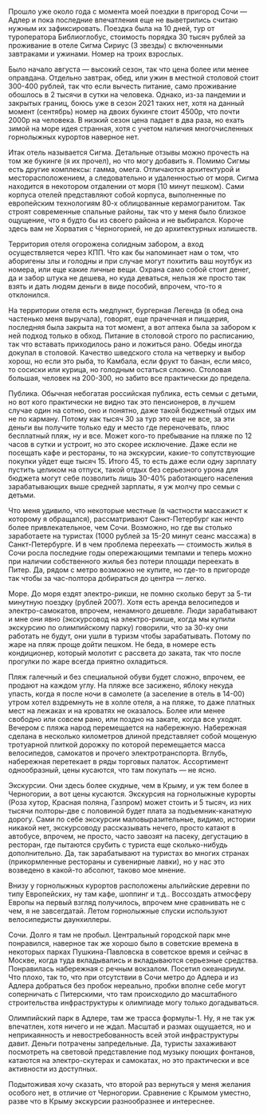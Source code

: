 Прошло уже около года с момента моей поездки в пригород Сочи — Адлер и пока последние впечатления еще не выветрились считаю нужным их зафиксировать. Поездка была на 10 дней, тур от туроператора Библиоглобус, стоимость порядка 30 тысяч рублей за проживание в отеле Сигма Сириус (3 звезды) с включенными завтраками и ужинами. Номер на троих взрослых. 

Было начало августа — высокий сезон, так что цена более или менее оправдана. Отдельно завтрак, обед, или ужин в местной столовой стоит 300-400 рублей, так что если вычесть питание, само проживание обошлось в 2 тысячи в сутки на человека. Однако, из-за пандемии и закрытых границ, боюсь уже в сезон 2021 таких нет, хотя на данный момент (сентябрь) номер на двоих букинге стоит 4500р, что почти 2000р на человека. В низкий сезон цена падает в два раза, но ехать зимой на море идея странная, хотя с учетом наличия многочисленных горнолыжных курортов наверное нет.

Итак отель называется Сигма. Детальные отзывы можно прочесть на том же букинге (я их прочел), но что могу добавить я. Помимо Сигмы есть другие комплексы: гамма, омега. Отличаются архитектурой и месторасположением, а следовательно и удаленностью от моря. Сигма находится в некотором отдалении от моря (10 минут пешком). Сами корпуса отелей представляют собой корпуса, выполненные по европейским технологиям 80-х облицованные керамогранитом. Так строят современные спальные районы, так что у меня было близкое ощущение, что я будто бы из своего района и не выбирался. Короче здесь вам не Хорватия с Черногорией, не до архитектурных излишеств.

Территория отеля огорожена солидным забором, а вход осуществляется через КПП. Что как бы напоминает нам о том, что аборигены злы и голодны и при случае могут похитить ваш ноутбук из номера, или еще какие личные вещи. Охрана само собой стоит денег, да и забор штука не дешева, но куда деваться, нельзя же просто так взять и дать людям деньги в виде пособий, впрочем, что-то я отклонился.

На территории отеля есть медпункт, бургерная Легенда (в обед она частенько меня выручала), говорят, еще прачечная и пиццерия, последняя была закрыта на тот момент, а вот аптека была за забором к ней подход только в обход. Питание в столовой строго по расписанию, так что вставать приходилось рано и ложиться рано. Обеды иногда докупал в столовой. Качество шведского стола на четверку и выбор хорош, но если это рыба, то Камбала, если фрукт то банан, если мясо, то сосиски или курица, но голодным остаться сложно. Столовая большая, человек на 200-300, но забито все практически до предела.

Публика. Обычная небогатая российская публика, есть семьи с детьми, но вот кого практически не видно так это пенсионеров, в лучшем случае один на сотню, оно и понятно, даже такой бюджетный отдых им не по карману. Потому как тысяч 30 за тур это еще не все, за эти деньги вы получите только еду и место где переночевать, плюс бесплатный пляж, ну и все. Может кого-то пребывание на пляже по 12 часов в сутки и устроит, но это скорее исключение. Даже если не посещать кафе и рестораны, то на экскурсии, какие-то сопутствующие покупки уйдет еще тысяч 15. Итого 45, то есть даже если одну зарплату пустить целиком на отпуск, такой отдых без серьезного урона для бюджета могут себе позволить лишь 30-40% работающего населения зарабатывающих выше средней зарплаты, я уж молчу про семьи с детьми.

Что меня удивило, что некоторые местные (в частности массажист к которому я обращался), рассматривают Санкт-Петербург как нечто более привлекательное, чем Сочи. Возможно, но где вы столько заработаете на туристах (1000 рублей за 15-20 минут сеанс массажа) в Санкт-Петербурге. И в чем проблема переехать — стоимость жилья в Сочи росла последние годы опережающими темпами и теперь можно при наличии собственного жилья без потери площади переехать в Питер. Да, рядом с метро возможно не купите, но где-то в пригороде так чтобы за час-полтора добираться до центра — легко.

Море. До моря ездят электро-рикши, не помню сколько берут за 5-ти минутную поездку (рублей 200?). Хотя есть аренда велосипедов и электро-самокатов, впрочем, ненамного дешевле. Люди зарабатывают и мне они явно (экскурсовод на электро-рикше, когда мы купили экскурсию по олимпийскому парку) говорили, что за 30-ку они работать не будут, они ушли в туризм чтобы зарабатывать. Потому по жаре на пляж проще дойти пешком. Не беда, в номере есть кондиционер, который молотит с рассвета до заката, так что после прогулки по жаре всегда приятно охладиться. 

Пляж галечный и без специальной обуви будет сложно, впрочем, ее продают на каждом углу. На пляже все засижено, яблоку некуда упасть, когда я после ночи в самолете (а заселение в отель в 14-00) утром хотел вздремнуть не в холле отеля, а на пляже, то даже платных мест на лежаках и на кроватях не оказалось. Более или менее свободно или совсем рано, или поздно на закате, когда все уходят. Вечером с пляжа народ перемещается на набережную. Набережная сделана в несколько километров длиной представляет собой мощеную тротуарной плиткой дорожку по которой перемещается масса велосипедов, самокатов и прочего электротранспорта. Вглубь, набережная перетекает в ряды торговых палаток. Ассортимент однообразный, цены кусаются, что там покупать — не ясно.

Экскурсии. Они здесь более скудные, чем в Крыму, и уж тем более в Черногории, а вот цены кусаются. Экскурсия на горнолыжные курорты (Роза хутор, Красная поляна, Газпром) может стоить и 5 тысяч, из них тысячи полторы-две с половиной будет плата за подъемник-канатную дорогу. Сами по себе экскурсии маловыразительные, видимо, истории никакой нет, экскурсоводу рассказывать нечего, просто катают в автобусе, впрочем, не просто, часто завозят на пасеку, дегустацию в ресторан, где пытаются срубить с туриста еще сколько-нибудь дополнительно. Да, так зарабатывают на туристах во многих странах (прикормленные рестораны и сувенирные лавки), но у нас это возведено в какой-то абсолют, таково мое мнение.

Внизу у горнолыжных курортов расположены альпийские деревни по типу Европейских, ну там кафе, шоппинг и т.д.. Воссоздать атмосферу Европы на первый взгляд получилось, впрочем мне сравнивать не с чем, я не завсегдатай. Летом горнолыжные спуски используют велосипедисты даунхиллеры.

Сочи. Долго я там не пробыл. Центральный городской парк мне понравился, наверное так же хорошо было в советские времена в некоторых парках Пушкина-Павловска в советское время и сейчас в Москве, когда туда вкладывались и вкладываются серьезные средства. Понравилась набережная с речным вокзалом. Посетил океанариум. Что плохо, так то, что при отсутствии в Сочи метро до Адлера и из Адлера добраться без пробок нереально, пробки вполне себе могут соперничать с Питерскими, что там происходило до масштабного строительства инфраструктуры к олимпиаде могу только догадываться.

Олимпийский парк в Адлере, там же трасса формулы-1. Ну, я не так уж впечатлен, хотя ничего и не ждал. Масштаб и размах ощущается, но и неприкаянность и невостребованность всей этой инфраструктуры давит. Деньги потрачены запредельные. Да, туристы захаживают посмотреть на световой представление под музыку поющих фонтанов, катаются на электро-скутерах и самокатах, но это практически и все активности из доступных.

Подытоживая хочу сказать, что второй раз вернуться у меня желания особого нет, в отличие от Черногории. Сравнение с Крымом уместно, разве что в Крыму экскурсии разнообразнее и интереснее.
